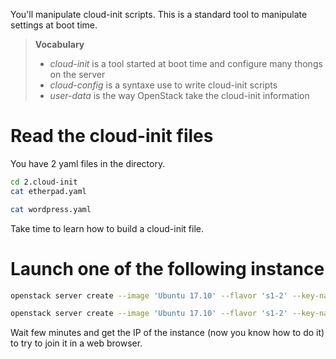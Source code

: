You'll manipulate cloud-init scripts. This is a standard tool to manipulate settings at boot time.

> **Vocabulary**
>
> * *cloud-init* is a tool started at boot time and configure many thongs on the server
> * *cloud-config* is a syntaxe use to write cloud-init scripts
> * *user-data* is the way OpenStack take the cloud-init information

# Read the cloud-init files

You have 2 yaml files in the directory.
```bash
cd 2.cloud-init
cat etherpad.yaml
```
```bash
cat wordpress.yaml
```

Take time to learn how to build a cloud-init file.

# Launch one of the following instance

```bash
openstack server create --image 'Ubuntu 17.10' --flavor 's1-2' --key-name mykey --user-data wordpress.yaml wordpress
```
```bash
openstack server create --image 'Ubuntu 17.10' --flavor 's1-2' --key-name mykey --user-data etherpad.yaml etherpad
```

Wait few minutes and get the IP of the instance (now you know how to do it) to try to join it in a web browser.

